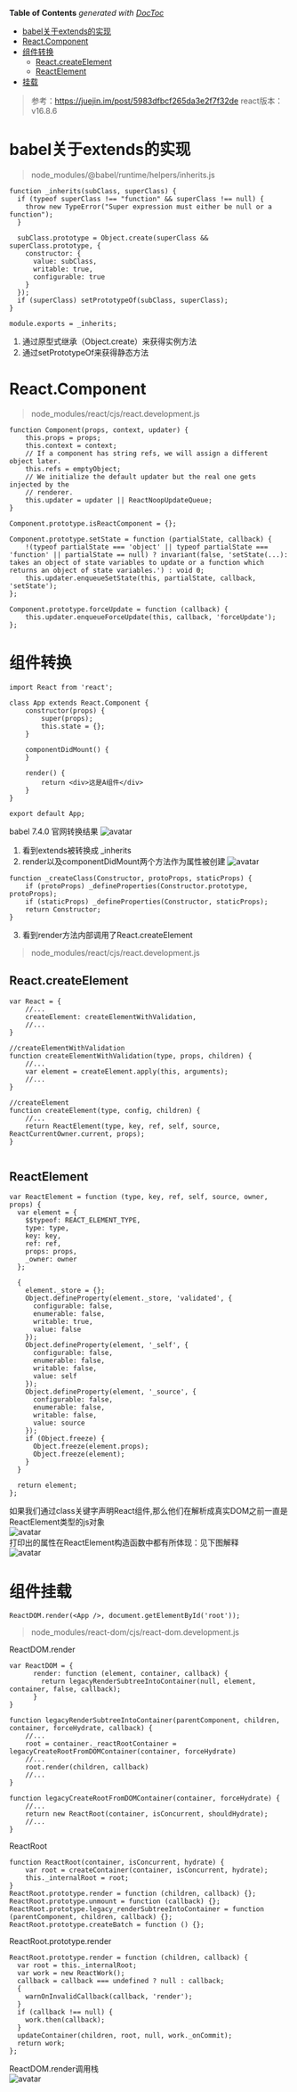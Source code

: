 <!-- START doctoc generated TOC please keep comment here to allow auto update -->
<!-- DON'T EDIT THIS SECTION, INSTEAD RE-RUN doctoc TO UPDATE -->
**Table of Contents**  *generated with [DocToc](https://github.com/thlorenz/doctoc)*

- [babel关于extends的实现](#babel%E5%85%B3%E4%BA%8Eextends%E7%9A%84%E5%AE%9E%E7%8E%B0)
- [React.Component](#reactcomponent)
- [组件转换](#%E7%BB%84%E4%BB%B6%E8%BD%AC%E6%8D%A2)
  - [React.createElement](#reactcreateelement)
  - [ReactElement](#reactelement)
- [挂载](#%E6%8C%82%E8%BD%BD)

<!-- END doctoc generated TOC please keep comment here to allow auto update -->


>参考：https://juejin.im/post/5983dfbcf265da3e2f7f32de
react版本：v16.8.6

# babel关于extends的实现
>node_modules/@babel/runtime/helpers/inherits.js

``` 
function _inherits(subClass, superClass) {
  if (typeof superClass !== "function" && superClass !== null) {
    throw new TypeError("Super expression must either be null or a function");
  }

  subClass.prototype = Object.create(superClass && superClass.prototype, {
    constructor: {
      value: subClass,
      writable: true,
      configurable: true
    }
  });
  if (superClass) setPrototypeOf(subClass, superClass);
}

module.exports = _inherits;
```
1. 通过原型式继承（Object.create）来获得实例方法
2. 通过setPrototypeOf来获得静态方法

# React.Component
>node_modules/react/cjs/react.development.js

```
function Component(props, context, updater) {
    this.props = props;
    this.context = context;
    // If a component has string refs, we will assign a different object later.
    this.refs = emptyObject;
    // We initialize the default updater but the real one gets injected by the
    // renderer.
    this.updater = updater || ReactNoopUpdateQueue;
}

Component.prototype.isReactComponent = {};

Component.prototype.setState = function (partialState, callback) {
    !(typeof partialState === 'object' || typeof partialState === 'function' || partialState == null) ? invariant(false, 'setState(...): takes an object of state variables to update or a function which returns an object of state variables.') : void 0;
    this.updater.enqueueSetState(this, partialState, callback, 'setState');
};

Component.prototype.forceUpdate = function (callback) {
    this.updater.enqueueForceUpdate(this, callback, 'forceUpdate');
};
```

# 组件转换
```
import React from 'react';  

class App extends React.Component {
    constructor(props) {
        super(props);
        this.state = {};
    }

    componentDidMount() {
    }

    render() {
        return <div>这是A组件</div>
    }
}

export default App;

```
babel 7.4.0 官网转换结果
![avatar](../images/react/component-convert.png)

1. 看到extends被转换成 _inherits
2. render以及componentDidMount两个方法作为属性被创建
![avatar](../images/react/_createClass.png)
```
function _createClass(Constructor, protoProps, staticProps) {
    if (protoProps) _defineProperties(Constructor.prototype, protoProps);
    if (staticProps) _defineProperties(Constructor, staticProps);
    return Constructor;
}
```
3. 看到render方法内部调用了React.createElement
>node_modules/react/cjs/react.development.js

## React.createElement
```
var React = {
    //...
    createElement: createElementWithValidation,
    //...
}

//createElementWithValidation
function createElementWithValidation(type, props, children) {
    //...
    var element = createElement.apply(this, arguments);
    //...
}

//createElement
function createElement(type, config, children) {
    //...
    return ReactElement(type, key, ref, self, source, ReactCurrentOwner.current, props);
}
 
``` 

## ReactElement

```
var ReactElement = function (type, key, ref, self, source, owner, props) {
  var element = { 
    $$typeof: REACT_ELEMENT_TYPE, 
    type: type,
    key: key,
    ref: ref,
    props: props, 
    _owner: owner
  };

  { 
    element._store = {}; 
    Object.defineProperty(element._store, 'validated', {
      configurable: false,
      enumerable: false,
      writable: true,
      value: false
    }); 
    Object.defineProperty(element, '_self', {
      configurable: false,
      enumerable: false,
      writable: false,
      value: self
    }); 
    Object.defineProperty(element, '_source', {
      configurable: false,
      enumerable: false,
      writable: false,
      value: source
    });
    if (Object.freeze) {
      Object.freeze(element.props);
      Object.freeze(element);
    }
  }

  return element;
};
```
 
 如果我们通过class关键字声明React组件,那么他们在解析成真实DOM之前一直是ReactElement类型的js对象<br/>
 ![avatar](../images/react/compoennt-base-info.png)<br/>
 打印出的属性在ReactElement构造函数中都有所体现：见下图解释<br/>
 ![avatar](../images/react/compoennt-base-info-explain.png)<br/>


# 组件挂载
```
ReactDOM.render(<App />, document.getElementById('root'));
```

>node_modules/react-dom/cjs/react-dom.development.js


ReactDOM.render
```
var ReactDOM = {
      render: function (element, container, callback) {
        return legacyRenderSubtreeIntoContainer(null, element, container, false, callback);
      }
}

function legacyRenderSubtreeIntoContainer(parentComponent, children, container, forceHydrate, callback) {
    //...
    root = container._reactRootContainer = legacyCreateRootFromDOMContainer(container, forceHydrate)
    //...
    root.render(children, callback)
    //...
}

function legacyCreateRootFromDOMContainer(container, forceHydrate) {
    //...
    return new ReactRoot(container, isConcurrent, shouldHydrate);
    //... 
}

```

ReactRoot
```
function ReactRoot(container, isConcurrent, hydrate) {
    var root = createContainer(container, isConcurrent, hydrate);
    this._internalRoot = root;
}
ReactRoot.prototype.render = function (children, callback) {};
ReactRoot.prototype.unmount = function (callback) {};
ReactRoot.prototype.legacy_renderSubtreeIntoContainer = function (parentComponent, children, callback) {};
ReactRoot.prototype.createBatch = function () {};
```

ReactRoot.prototype.render
```
ReactRoot.prototype.render = function (children, callback) {
  var root = this._internalRoot;
  var work = new ReactWork();
  callback = callback === undefined ? null : callback;
  {
    warnOnInvalidCallback(callback, 'render');
  }
  if (callback !== null) {
    work.then(callback);
  }
  updateContainer(children, root, null, work._onCommit);
  return work;
};
```

ReactDOM.render调用栈</br>
![avatar](../images/react/reactdom-render-running-stack.png)